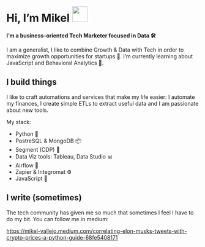 #  Hi, I’m Mikel <img src="https://media.tenor.com/images/30169e4a670daf12443df7d2dd140176/tenor.gif" width="40px">

**I’m a business-oriented Tech Marketer focused in Data 🛠**

I am a generalist, I like to combine Growth & Data with Tech in order to maximize growth opportunities for startups 🚀.
I’m currently learning about JavaScript and Behavioral Analytics 🧠.

## I build things

I like to craft automations and services that make my life easier: I automate my finances, I create simple ETLs to extract useful data and I am passionate about new tools.

My stack:
* Python 🐍 
* PostreSQL & MongoDB 📦
* Segment (CDP) 🧠
* Data Viz tools: Tableau, Data Studio 📊
* Airflow 🚀
* Zapier & Integromat ⚙️
* JavaScript 🦾

## I write (sometimes)

The tech community has given me so much that sometimes I feel I have to do my bit. You can follow me in medium:

https://mikel-vallejo.medium.com/correlating-elon-musks-tweets-with-crypto-prices-a-python-guide-68fe5408171

<!---
mikelvallejo/mikelvallejo is a ✨ special ✨ repository because its `README.md` (this file) appears on your GitHub profile.
You can click the Preview link to take a look at your changes.
--->
